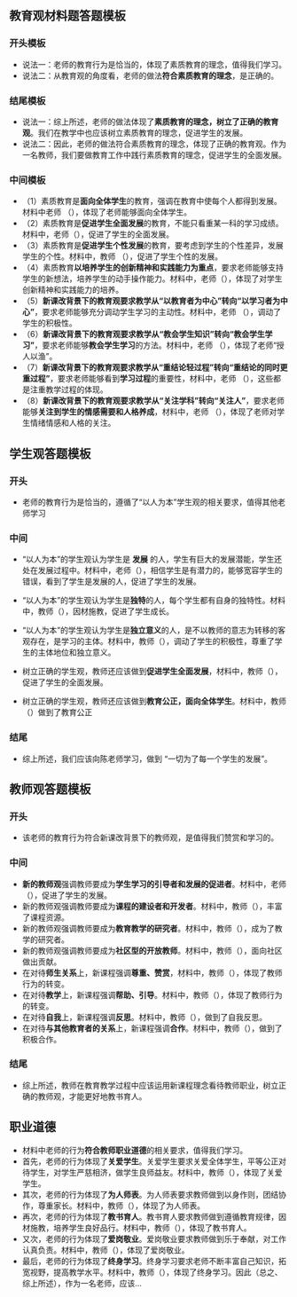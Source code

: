 ## 教育观材料题答题模板

### 开头模板

- 说法一：老师的教育行为是恰当的，体现了素质教育的理念，值得我们学习。
- 说法二：从教育观的角度看，老师的做法**符合素质教育的理念**，是正确的。

### 结尾模板

- 说法一：综上所述，老师的做法体现了**素质教育的理念，树立了正确的教育观**。我们在教学中也应该树立素质教育的理念，促进学生的发展。
- 说法二：因此，老师的做法符合素质教育的理念，体现了正确的教育观。作为一名教师，我们要做教育工作中践行素质教育的理念，促进学生的全面发展。


### 中间模板
- （1）素质教育是**面向全体学生**的教育，强调在教育中使每个人都得到发展。材料中老师 （），体现了老师能够面向全体学生。
- （2）素质教育是**促进学生全面发展**的教育，不能只看重某一科的学习成绩。材料中，老师（），促进了学生的全面发展。
- （3）素质教育是**促进学生个性发展**的教育，要考虑到学生的个性差异，发展学生的个性。材料中，教师 （），促进了学生个性的发展。
- （4）素质教育**以培养学生的创新精神和实践能力为重点**，要求老师能够支持学生的新想法，培养学生的动手操作能力。材料中，老师（），体现了对学生创新精神和实践能力的培养。
- （5）**新课改背景下的教育观要求教学从“以教育者为中心”转向“以学习者为中心”**，要求老师能够充分调动学生学习的主动性。材料中，老师 （），调动了学生的积极性。
- （6）**新课改背景下的教育观要求教学从“教会学生知识”转向“教会学生学习”**，要求老师能够**教会学生学习**的方法。材料中，老师 （），体现了老师“授人以渔”。
- （7）**新课改背景下的教育观要求教学从“重结论轻过程”转向“重结论的同时更重过程”**，要求老师能够看到**学习过程**的重要性，材料中，老师 （），这些都是注重教学过程的体现。
- （8）**新课改背景下的教育观要求教学从“关注学科”转向“关注人”**，要求老师能够**关注到学生的情感需要和人格养成**，材料中，老师 （），体现了老师对学生情绪情感和人格的关注。



## 学生观答题模板

### 开头

- 老师的教育行为是恰当的，遵循了“以人为本”学生观的相关要求，值得其他老师学习

### 中间

- “以人为本”的学生观认为学生是 **发展** 的人，学生有巨大的发展潜能，学生还处在发展过程中。材料中，老师（），相信学生是有潜力的，能够宽容学生的错误，看到了学生是发展的人，促进了学生的发展。

- “以人为本”的学生观认为学生是**独特**的人，每个学生都有自身的独特性。材料中，教师（），因材施教，促进了学生成长。

- “以人为本”的学生观认为学生是**独立意义**的人，是不以教师的意志为转移的客观存在，是学习的主体。材料中，教师（），调动了学生的积极性，尊重了学生的主体地位和独立意义。
- 树立正确的学生观，教师还应该做到**促进学生全面发展**，材料中，教师（），促进了学生的全面发展。
- 树立正确的学生观，教师还应该做到**教育公正，面向全体学生**。材料中，教师（）做到了教育公正

### 结尾

- 综上所述，我们应该向陈老师学习，做到 “一切为了每一个学生的发展”。



## 教师观答题模板

### 开头

- 该老师的教育行为符合新课改背景下的教师观，是值得我们赞赏和学习的。

### 中间

- **新的教师观**强调教师要成为**学生学习的引导者和发展的促进者**。材料中，老师（），促进了学生的发展。
- 新的教师观强调教师要成为**课程的建设者和开发者**。材料中，教师（），丰富了课程资源。
- 新的教师观强调教师要成为**教育教学的研究者**。材料中，教师（），成为了教学的研究者。
- 新的教师观强调教师要成为**社区型的开放教师**。材料中，教师（），面向社区做出贡献。
- 在对待**师生关系**上，新课程强调**尊重、赞赏**，材料中，教师（），体现了教师行为的转变。
- 在对待**教学**上，新课程强调**帮助、引导**。材料中，教师（），体现了教师行为的转变。
- 在对待**自我**上，新课程强调**反思**。材料中，教师（），做到了自我反思。
- 在对待**与其他教育者的关系**上，新课程强调**合作**。材料中，教师（），做到了积极合作。

### 结尾

- 综上所述，教师在教育教学过程中应该运用新课程理念看待教师职业，树立正确的教师观，才能更好地教书育人。

## 职业道德

- 材料中老师的行为**符合教师职业道德**的相关要求，值得我们学习。
- 首先，老师的行为体现了**关爱学生**。关爱学生要求关爱全体学生，平等公正对待学生，对学生严慈相济，做学生良师益友。材料中，教师（），体现了关爱学生。
- 其次，老师的行为体现了**为人师表**。为人师表要求教师做到以身作则，团结协作，尊重家长。材料中，教师（），体现了为人师表。
- 再次，老师的行为体现了**教书育人**。教书育人要求教师做到遵循教育规律，因材施教，培养学生良好品行。材料中，教师（），体现了教书育人。
- 又次，老师的行为体现了**爱岗敬业**。爱岗敬业要求教师做到乐于奉献，对工作认真负责。材料中，教师（），体现了爱岗敬业。
- 最后，老师的行为体现了**终身学习**。终身学习要求老师不断丰富自己知识，拓宽视野，提高教学水平。材料中，教师（），体现了终身学习。因此（总之、综上所述），作为一名老师，应该...

